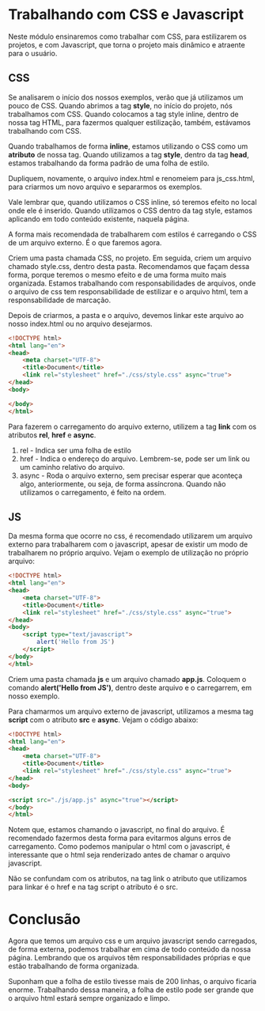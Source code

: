 # Trabalhando com CSS e Javascript

Neste módulo ensinaremos como trabalhar com CSS, para estilizarem os projetos, e com Javascript, que torna o projeto mais dinâmico e atraente para o usuário.

## CSS

Se analisarem o início dos nossos exemplos, verão que já utilizamos um pouco de CSS. Quando abrimos a tag **style**, no início do projeto, nós trabalhamos com CSS. Quando colocamos a tag style inline, dentro de nossa tag HTML, para fazermos qualquer estilização, também, estávamos trabalhando com CSS.

Quando trabalhamos de forma **inline**, estamos utilizando o CSS como um **atributo** de nossa tag. Quando utilizamos a tag **style**, dentro da tag **head**, estamos trabalhando da forma padrão de uma folha de estilo.

Dupliquem, novamente, o arquivo index.html e renomeiem para js_css.html, para criarmos um novo arquivo e separarmos os exemplos.

Vale lembrar que, quando utilizamos o CSS inline, só teremos efeito no local onde ele é inserido. Quando utilizamos o CSS dentro da tag style, estamos aplicando em todo conteúdo existente, naquela página.

A forma mais recomendada de trabalharem com estilos é carregando o CSS de um arquivo externo. É o que faremos agora. 

Criem uma pasta chamada CSS, no projeto. Em seguida, criem um arquivo chamado style.css, dentro desta pasta. Recomendamos que façam dessa forma, porque teremos o mesmo efeito e de uma forma muito mais organizada. Estamos trabalhando com responsabilidades de arquivos, onde o arquivo de css tem responsabilidade de estilizar e o arquivo html, tem  a responsabilidade de marcação.

Depois de criarmos, a pasta e o arquivo, devemos linkar este arquivo ao nosso index.html ou no arquivo desejarmos.

```html
<!DOCTYPE html>
<html lang="en">
<head>
    <meta charset="UTF-8">
    <title>Document</title>
    <link rel="stylesheet" href="./css/style.css" async="true">
</head>
<body>

</body>
</html>
```

Para fazerem o carregamento do arquivo externo, utilizem a tag **link** com os atributos **rel**, **href** e **async**.

1. rel - Indica ser uma folha de estilo
2. href - Indica o endereço do arquivo. Lembrem-se, pode ser um link ou um caminho relativo do arquivo.
3. async - Roda o arquivo externo, sem precisar esperar que aconteça algo, anteriormente, ou seja, de forma assíncrona. Quando não utilizamos o carregamento, é feito na ordem.

## JS

Da mesma forma que ocorre  no css, é recomendado utilizarem um arquivo externo para trabalharem com o javascript, apesar de existir um modo de trabalharem no próprio arquivo. Vejam o exemplo de utilização no próprio arquivo:

```html
<!DOCTYPE html>
<html lang="en">
<head>
    <meta charset="UTF-8">
    <title>Document</title>
    <link rel="stylesheet" href="./css/style.css" async="true">
</head>
<body>
    <script type="text/javascript">
        alert('Hello from JS')
    </script>
</body>
</html>
```

Criem uma pasta chamada **js** e um arquivo chamado **app.js**. Coloquem o comando **alert('Hello from JS')**, dentro deste arquivo e o carregarrem, em nosso exemplo.

Para chamarmos um arquivo externo de javascript, utilizamos a mesma tag **script** com o atributo **src** e **async**. Vejam o código abaixo:

```html
<!DOCTYPE html>
<html lang="en">
<head>
    <meta charset="UTF-8">
    <title>Document</title>
    <link rel="stylesheet" href="./css/style.css" async="true">
</head>
<body>

<script src="./js/app.js" async="true"></script>
</body>
</html>
```

Notem que, estamos chamando o javascript, no final do arquivo. É recomendado fazermos desta forma para evitarmos alguns erros de carregamento. Como podemos manipular o html com o javascript, é interessante que o html seja renderizado antes de chamar o arquivo javascript.

Não se confundam com os atributos, na tag link o atributo que utilizamos para linkar é o href e na tag script o atributo é o src.

# Conclusão

Agora que temos um arquivo css e um arquivo javascript sendo carregados, de forma externa, podemos trabalhar em cima de todo conteúdo da nossa página. 
Lembrando que os arquivos têm responsabilidades próprias e que estão trabalhando de forma organizada.

Suponham que a folha de estilo tivesse mais de 200 linhas, o arquivo ficaria enorme. Trabalhando dessa maneira, a folha de estilo pode ser grande que o arquivo html estará sempre organizado e limpo.